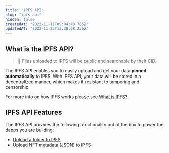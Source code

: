 ```yaml
---
title: "IPFS API"
slug: "ipfs-api"
hidden: false
createdAt: "2022-11-11T09:04:40.765Z"
updatedAt: "2022-11-23T13:30:08.256Z"
---
```

## What is the IPFS API?

> 📘 Files uploaded to IPFS will be public and searchable by their CID.

The IPFS API enables you to easily upload and get your data **pinned automatically** to IPFS. With IPFS API, your data will be stored in a decentralized manner, which makes it resistant to tampering and censorship.

For more info on how IPFS works please see [What is IPFS?](https://docs.ipfs.tech/concepts/what-is-ipfs/).

## IPFS API Features

The IPFS API provides the following functionality out of the box to power the dapps you are building:

- [Upload a folder to IPFS](https://docs.moralis.io/docs/how-to-upload-a-folder-to-ipfs)
- [Upload NFT metadata (JSON) to IPFS](https://docs.moralis.io/docs/how-to-upload-nft-metadata-to-ipfs)